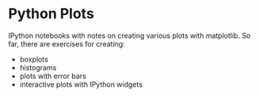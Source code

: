 # Python Plots

IPython notebooks with notes on creating various plots with matplotlib.
So far, there are exercises for creating:

* boxplots
* histograms
* plots with error bars
* interactive plots with IPython widgets
